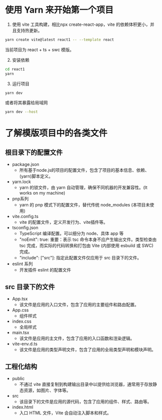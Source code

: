 # 使用 Yarn 来开始第一个项目
1. 使用 vite 工具构建，相比npx create-react-app，vite 的依赖体积更小，并且支持热更新。
```bash
yarn create vite@latest react1 -- --template react
```
当前项目为 react + ts + swc 模版。

2. 安装依赖
```bash
cd react1
yarn
```

3. 运行项目
```bash
yarn dev
```
或者将其暴露给局域网
```bash
yarn dev --host
```

# 了解模版项目中的各类文件
## 根目录下的配置文件
- package.json
    - 所有基于node.js的项目的配置文件，包含了项目的基本信息、依赖、(yarn)脚本定义。
- yarn.lock
    - yarn 的锁文件，由 yarn 自动管理，确保不同机器的开发兼容性。(It works on my machine)
- pnp系列
    - yarn 的 pnp 模式下的配置文件，替代传统 node_modules (本项目未使用)
- vite.config.ts
    - vite 的配置文件，定义开发行为、vite插件等。
- tsconfig.json
    - TypeScript 编译配置。可以细分为 node、具体 app 等
    - "noEmit": true: 重要：表示 tsc 命令本身不应产生输出文件。类型检查由 tsc 完成，而实际的代码转换和打包由 Vite (内部使用 esbuild 或 SWC) 完成。
    - "include": ["src"]: 指定此配置文件仅应用于 src 目录下的文件。
- eslint 系列
    - 开发插件 eslint 的配置文件

## src 目录下的文件
- App.tsx
    - 该文件是应用的入口文件，包含了应用的主要组件和路由配置。
- App.css
    - 组件样式
- index.css
    - 全局样式
- main.tsx
    - 该文件是应用的主文件，包含了应用的入口函数和渲染逻辑。
- vite-env.d.ts
    - 该文件是应用的类型声明文件，包含了应用的全局类型声明和模块声明。
## 工程化结构
- public
    - 不通过 vite 直接复制到构建输出目录中以提供给浏览器，通常用于存放静态资源，如图片、字体等。
- src
    - 该目录下的文件是应用的源代码，包含了应用的组件、样式、路由等。
- index.html
    - 入口 HTML 文件，Vite 会自动注入脚本和样式。


